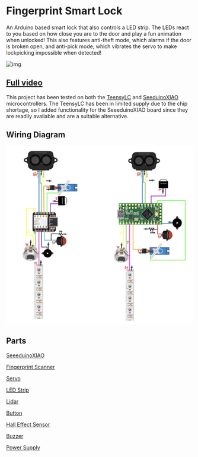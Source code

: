 # Fingerprint Smart Lock

An Arduino based smart lock that also controls a LED strip. The LEDs react to you based on how close you are to the door and play a fun animation when unlocked! This also features anti-theft mode, which alarms if the door is broken open, and anti-pick mode, which vibrates the servo to make lockpicking impossible when detected!

![img](https://github.com/jaisondasika/fingerprint-smart-lock/blob/main/teaser.gif)

## [Full video](https://youtu.be/2rDJMa5jXOw)

This project has been tested on both the [TeensyLC](https://www.pjrc.com/store/teensylc.html) and [SeeduinoXIAO](https://www.seeedstudio.com/Seeeduino-XIAO-Arduino-Microcontroller-SAMD21-Cortex-M0+-p-4426.html) microcontrollers. The TeensyLC has been in limited supply due to the chip shortage, so I added functionality for the SeeeduinoXIAO board since they are readily available and are a suitable alternative. 

## Wiring Diagram
![img](https://github.com/jaisondasika/fingerprint-smart-lock/blob/main/wiringdiagram.jpg)



## Parts

[SeeeduinoXIAO](https://www.amazon.com/dp/B08CN5YSQF/ref=twister_B0B3D69QX3?_encoding=UTF8&psc=1&_encoding=UTF8&tag=jaisondasika-20&linkCode=ur2&linkId=36caf4bf0586154bc72e1a42ae450bbe&camp=1789&creative=9325)

[Fingerprint Scanner](https://www.amazon.com/%25E3%2580%2590%25F0%259D%2590%258C%25F0%259D%2590%259E%25F0%259D%2590%25AB%25F0%259D%2590%25AB%25F0%259D%2592%259A-%25F0%259D%2590%2582%25F0%259D%2590%25A1%25F0%259D%2590%25AB%25F0%259D%2590%25A2%25F0%259D%2590%25AC%25F0%259D%2590%25AD%25F0%259D%2590%25A6%25F0%259D%2590%259A%25F0%259D%2590%25AC-%25F0%259D%2590%258B%25F0%259D%2590%25A8%25F0%259D%2592%2598%25F0%259D%2590%259E%25F0%259D%2590%25AC%25F0%259D%2590%25AD-%25F0%259D%2590%258F%25F0%259D%2590%25AB%25F0%259D%2590%25A2%25F0%259D%2590%259C%25F0%259D%2590%259E%25E3%2580%2591-Identification/dp/B08HM8QDVW/ref=sr_1_4?keywords=capacitive+fingerprint+scanner&qid=1689473268&sprefix=capacitive+fin%252Caps%252C90&sr=8-4&_encoding=UTF8&tag=jaisondasika-20&linkCode=ur2&linkId=dfe5467376788a657c1543e594eafe95&camp=1789&creative=9325)

[Servo](https://www.amazon.com/Hosyond-Helicopter-Airplane-Control-Compatible/dp/B09V5BR7J5/ref=sr_1_7?crid=JCZWUY2067GK&amp;keywords=metal%252Bgear%252Bservo&amp;qid=1689472302&amp;sprefix=metal%252Bgear%252Bservo%252Caps%252C86&amp;sr=8-7&amp;th=1&_encoding=UTF8&tag=jaisondasika-20&linkCode=ur2&linkId=5c27b55fc82c2038f4f471033087709b&camp=1789&creative=9325)

[LED Strip](https://www.amazon.com/BTF-LIGHTING-Flexible-Individually-Addressable-Non-waterproof/dp/B01CDTEJBG/ref=sr_1_7?crid=IJ92YYOD4G6D&keywords=ws2812b&qid=1689473331&sprefix=ws2812b%252Caps%252C97&sr=8-7&_encoding=UTF8&tag=jaisondasika-20&linkCode=ur2&linkId=504b864929860c815194a5d2b1fda96c&camp=1789&creative=9325)

[Lidar](https://www.amazon.com/Single-Point-Compatible-Rasppbarry-Communication-Interface/dp/B088NVX2L7/ref=sr_1_5?crid=3BWHX0MJSJAFQ&keywords=tf+luna&qid=1689473365&sprefix=tf+luna%252Caps%252C97&sr=8-5&_encoding=UTF8&tag=jaisondasika-20&linkCode=ur2&linkId=65519424085152aacb796fbe436e49ae&camp=1789&creative=9325)

[Button](https://www.amazon.com/weideer-Momentary-Self-Reset-Pre-soldered-R13-507-5-X/dp/B08SQHRRDH/ref=sr_1_6?crid=1YBKIUWVCYYCH&keywords=push+button&qid=1689473513&sprefix=pushbutton%252Caps%252C84&sr=8-6&_encoding=UTF8&tag=jaisondasika-20&linkCode=ur2&linkId=df01b39fd51bfdff86c142f88de1f2f6&camp=1789&creative=9325)

[Hall Effect Sensor](https://www.amazon.com/EPLZON-Effect-Magnetic-Detector-Arduino/dp/B09PG3PGH6/ref=sr_1_5?keywords=hall+effect+sensor&qid=1689473538&sprefix=hall+effec%252Caps%252C90&sr=8-5&_encoding=UTF8&tag=jaisondasika-20&linkCode=ur2&linkId=30fa2cacb817152a0621de3b455e0dd0&camp=1789&creative=9325)

[Buzzer](https://www.amazon.com/Gikfun-Active-Magnetic-Continous-Arduino/dp/B01FVZQ6F6/ref=sr_1_7?crid=20FNFB425N83R&keywords=buzzer&qid=1689473652&s=electronics&sprefix=buzzer%252Celectronics%252C92&sr=1-7&_encoding=UTF8&tag=jaisondasika-20&linkCode=ur2&linkId=cb8f8c632d6e9e5b3e88bc641b620b0e&camp=1789&creative=9325)

[Power Supply](https://www.amazon.com/Henxlco-AC100-240V-Converter-Transformer-Light%25EF%25BC%258CCCTV/dp/B0BFLYDKKD/ref=sr_1_5?keywords=5v+5a+power+supply&qid=1689473427&sr=8-5&_encoding=UTF8&tag=jaisondasika-20&linkCode=ur2&linkId=daecbbd7fe8cc2183ef626ae9937c0fa&camp=1789&creative=9325)
